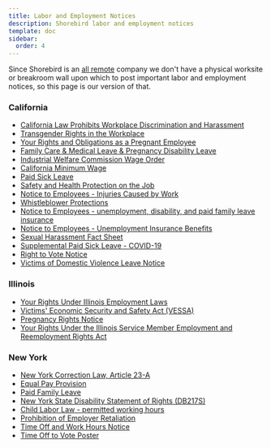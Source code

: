 ```yaml
---
title: Labor and Employment Notices
description: Shorebird labor and employment notices
template: doc
sidebar:
  order: 4
---
```


Since Shorebird is an
[all remote](/company/company_details#a-note-on-remote-only) company we don't
have a physical worksite or breakroom wall upon which to post important labor
and employment notices, so this page is our version of that.

### California

- [California Law Prohibits Workplace Discrimination and Harassment](https://calcivilrights.ca.gov/wp-content/uploads/sites/32/2023/01/Workplace-Discrimination-Poster_ENG.pdf)
- [Transgender Rights in the Workplace](https://calcivilrights.ca.gov/wp-content/uploads/sites/32/2022/11/The-Rights-of-Employees-who-are-Transgender-or-Gender-Nonconforming-Poster_ENG.pdf)
- [Your Rights and Obligations as a Pregnant Employee](https://calcivilrights.ca.gov/wp-content/uploads/sites/32/2023/01/Your-Rights-and-Obligations-as-a-Pregnant-Employee_ENG.pdf)
- [Family Care & Medical Leave & Pregnancy Disability Leave](https://calcivilrights.ca.gov/wp-content/uploads/sites/32/2023/01/CFRA-and-Pregnancy-Leave_ENG.pdf)
- [Industrial Welfare Commission Wage Order](https://www.dir.ca.gov/IWC/IWCArticle04.pdf)
- [California Minimum Wage](https://www.dir.ca.gov/iwc/MW-2022.pdf)
- [Paid Sick Leave](<https://www.dir.ca.gov/DLSE/Publications/Paid_Sick_Days_Poster_Template_(11_2014).pdf>)
- [Safety and Health Protection on the Job](https://www.dir.ca.gov/dosh/dosh_publications/shpstreng012000.pdf)
- [Notice to Employees - Injuries Caused by Work](https://www.dir.ca.gov/dwc/NoticePoster.pdf)
- [Whistleblower Protections](https://www.dir.ca.gov/dlse/WhistleblowersNotice.pdf)
- [Notice to Employees - unemployment, disability, and paid family leave insurance](https://www.edd.ca.gov/pdf_pub_ctr/de1857a.pdf)
- [Notice to Employees - Unemployment Insurance Benefits](https://www.edd.ca.gov/pdf_pub_ctr/de1857d.pdf)
- [Sexual Harassment Fact Sheet](https://calcivilrights.ca.gov/wp-content/uploads/sites/32/2020/03/Sexual-Harassment-Fact-Sheet_ENG.pdf)
- [Supplemental Paid Sick Leave - COVID-19](https://www.dir.ca.gov/dlse/COVID19resources/2022-COVID-19-SPSL-Poster.pdf)
- [Right to Vote Notice](https://elections.cdn.sos.ca.gov/pdfs/tov-english.pdf)
- [Victims of Domestic Violence Leave Notice](https://www.dir.ca.gov/dlse/Victims_of_Domestic_Violence_Leave_Notice.pdf)

### Illinois

- [Your Rights Under Illinois Employment Laws](https://labor.illinois.gov/content/dam/soi/en/web/idol/employers/posters/23_YourRights_Poster_11x17.pdf)
- [Victims' Economic Security and Safety Act (VESSA)](https://labor.illinois.gov/content/dam/soi/en/web/idol/employers/posters/2022-vessa-poster-english.pdf)
- [Pregnancy Rights Notice](https://dhr.illinois.gov/content/dam/soi/en/web/dhr/documents/idhr-employer-notice-poster-v9.22.pdf)
- [Your Rights Under the Illinois Service Member Employment and Reemployment Rights Act](https://www.illinoisattorneygeneral.gov/rights/mvrb_iserra_poster_0818.pdf)

### New York

- [New York Correction Law, Article 23-A](https://dol.ny.gov/system/files/documents/2021/02/correction-law-article-23a.pdf)
- [Equal Pay Provision](https://dol.ny.gov/system/files/documents/2021/03/ls603_equity_provision.pdf)
- [Paid Family Leave](http://docs.paidfamilyleave.ny.gov/content/main/forms/PFLDocs/pfl-at-a-glance-2023.pdf)
- [New York State Disability Statement of Rights (DB217S)](https://www.wcb.ny.gov/content/main/forms/db271s.pdf)
- [Child Labor Law - permitted working hours](https://dol.ny.gov/system/files/documents/2021/03/ls171.pdf)
- [Prohibition of Employer Retaliation](https://dol.ny.gov/system/files/documents/2022/02/ls740_1.pdf)
- [Time Off and Work Hours Notice](https://dol.ny.gov/system/files/documents/2021/02/ls606_guidelines_for_employers-requirements_to_notify_employees_about_time_off_and_work_hours.pdf)
- [Time Off to Vote Poster](https://www.elections.ny.gov/NYSBOE/elections/TimeOffToVoteNotice.pdf)
